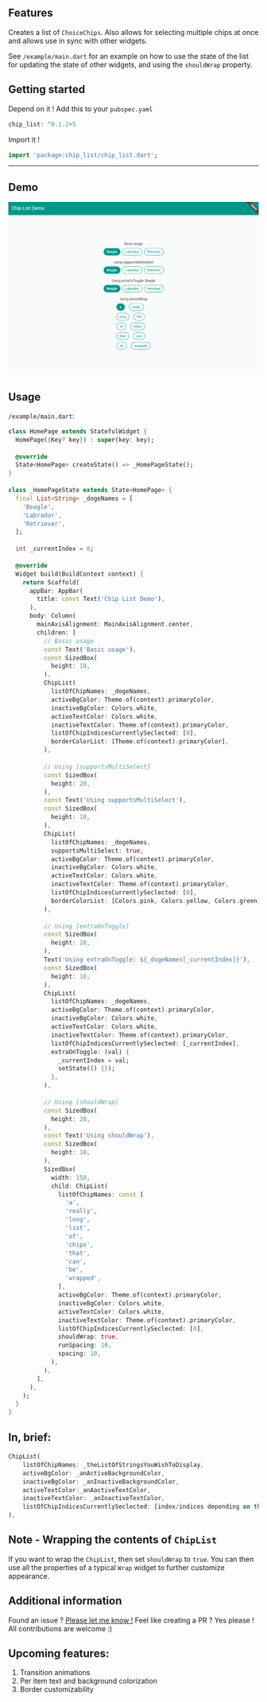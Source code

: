 ## Features

Creates a list of `ChoiceChips`. Also allows for selecting multiple chips at once and allows use in sync with other widgets.

See `/example/main.dart` for an example on how to use the state of the list for updating the state of other widgets, and using the `shouldWrap` property.

## Getting started

Depend on it ! Add this to your `pubspec.yaml`

```dart
chip_list: ^0.1.2+5
```

Import it !

```dart
import 'package:chip_list/chip_list.dart';
```

---

## Demo

![](https://raw.githubusercontent.com/bossbeagle1509/chip_list/main/example_gif.gif)

## Usage

`/example/main.dart`:

```dart
class HomePage extends StatefulWidget {
  HomePage({Key? key}) : super(key: key);

  @override
  State<HomePage> createState() => _HomePageState();
}

class _HomePageState extends State<HomePage> {
  final List<String> _dogeNames = [
    'Beagle',
    'Labrador',
    'Retriever',
  ];

  int _currentIndex = 0;

  @override
  Widget build(BuildContext context) {
    return Scaffold(
      appBar: AppBar(
        title: const Text('Chip List Demo'),
      ),
      body: Column(
        mainAxisAlignment: MainAxisAlignment.center,
        children: [
          // Basic usage
          const Text('Basic usage'),
          const SizedBox(
            height: 10,
          ),
          ChipList(
            listOfChipNames: _dogeNames,
            activeBgColor: Theme.of(context).primaryColor,
            inactiveBgColor: Colors.white,
            activeTextColor: Colors.white,
            inactiveTextColor: Theme.of(context).primaryColor,
            listOfChipIndicesCurrentlySeclected: [0],
            borderColorList: [Theme.of(context).primaryColor],
          ),

          // Using [supportsMultiSelect]
          const SizedBox(
            height: 20,
          ),
          const Text('Using supportsMultiSelect'),
          const SizedBox(
            height: 10,
          ),
          ChipList(
            listOfChipNames: _dogeNames,
            supportsMultiSelect: true,
            activeBgColor: Theme.of(context).primaryColor,
            inactiveBgColor: Colors.white,
            activeTextColor: Colors.white,
            inactiveTextColor: Theme.of(context).primaryColor,
            listOfChipIndicesCurrentlySeclected: [0],
            borderColorList: [Colors.pink, Colors.yellow, Colors.green],
          ),

          // Using [extraOnToggle]
          const SizedBox(
            height: 20,
          ),
          Text('Using extraOnToggle: ${_dogeNames[_currentIndex]}'),
          const SizedBox(
            height: 10,
          ),
          ChipList(
            listOfChipNames: _dogeNames,
            activeBgColor: Theme.of(context).primaryColor,
            inactiveBgColor: Colors.white,
            activeTextColor: Colors.white,
            inactiveTextColor: Theme.of(context).primaryColor,
            listOfChipIndicesCurrentlySeclected: [_currentIndex],
            extraOnToggle: (val) {
              _currentIndex = val;
              setState(() {});
            },
          ),

          // Using [shouldWrap]
          const SizedBox(
            height: 20,
          ),
          const Text('Using shouldWrap'),
          const SizedBox(
            height: 10,
          ),
          SizedBox(
            width: 150,
            child: ChipList(
              listOfChipNames: const [
                'a',
                'really',
                'long',
                'list',
                'of',
                'chips',
                'that',
                'can',
                'be',
                'wrapped',
              ],
              activeBgColor: Theme.of(context).primaryColor,
              inactiveBgColor: Colors.white,
              activeTextColor: Colors.white,
              inactiveTextColor: Theme.of(context).primaryColor,
              listOfChipIndicesCurrentlySeclected: [0],
              shouldWrap: true,
              runSpacing: 10,
              spacing: 10,
            ),
          ),
        ],
      ),
    );
  }
}
```

## In, brief:

```dart
ChipList(
    listOfChipNames: _theListOfStringsYouWishToDisplay,
    activeBgColor: _anActiveBackgroundColor,
    inactiveBgColor: _anInactiveBackgroundColor,
    activeTextColor:_anAactiveTextColor,
    inactiveTextColor: _anInactiveTextColor,
    listOfChipIndicesCurrentlySeclected: [index/indices depending on the use case],
),
```

## Note - Wrapping the contents of `ChipList`
If you want to wrap the `ChipList`, then set `shouldWrap` to `true`. 
You can then use all the properties of a typical `Wrap` widget to further customize appearance.

## Additional information

Found an issue ? [Please let me know !](https://github.com/bossbeagle1509/chip_list/issues)
Feel like creating a PR ? Yes please ! All contributions are welcome :)

## Upcoming features:

1. Transition animations
2. Per item text and background colorization
3. Border customizability
